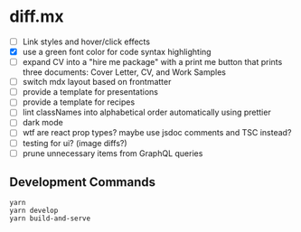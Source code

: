 # diff.mx

- [ ] Link styles and hover/click effects
- [x] use a green font color for code syntax highlighting
- [ ] expand CV into a "hire me package" with a print me button that prints three documents: Cover Letter, CV, and Work Samples
- [ ] switch mdx layout based on frontmatter
- [ ] provide a template for presentations
- [ ] provide a template for recipes
- [ ] lint classNames into alphabetical order automatically using prettier
- [ ] dark mode
- [ ] wtf are react prop types? maybe use jsdoc comments and TSC instead?
- [ ] testing for ui? (image diffs?)
- [ ] prune unnecessary items from GraphQL queries

## Development Commands

```shell
yarn
yarn develop
yarn build-and-serve
```
